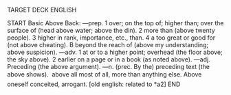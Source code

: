 TARGET DECK
ENGLISH

START
Basic
Above
Back: —prep. 1 over; on the top of; higher than; over the surface of (head above water; above the din). 2 more than (above twenty people). 3 higher in rank, importance, etc., than. 4 a too great or good for (not above cheating). B beyond the reach of (above my understanding; above suspicion). —adv. 1 at or to a higher point; overhead (the floor above; the sky above). 2 earlier on a page or in a book (as noted above). —adj. Preceding (the above argument). —n. (prec. By the) preceding text (the above shows).  above all most of all, more than anything else. Above oneself conceited, arrogant. [old english: related to *a2]
END
